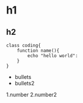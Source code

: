 # h1
## h2

```
class coding{
    function name(){
        echo "hello world":
    }
}

```
- bullets
- bullets2

1.number
2.number2


